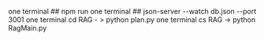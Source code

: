 one terminal ## npm run
one terminal  ## json-server --watch db.json --port 3001
one terminal cd RAG - > python plan.py
one terminal cs RAG -> python RagMain.py
